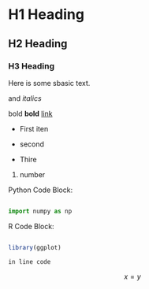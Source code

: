 <!-- ---
title: "ML Project"
date: 2018-01-28
tags: [ machine learning]
header:
  images:
excerpt: "Machi"
mathjax: "true"
--- -->

# H1 Heading

## H2 Heading
### H3 Heading

Here is some sbasic text.

and *italics*

bold **bold**
[link](https://github.com/vishalmnemonic)

* First iten
+ second
- Thire

1. number

Python Code Block:
```Python

import numpy as np

```

R Code Block:
```r

library(ggplot)

```

`in line code`

$$ x = y$$

